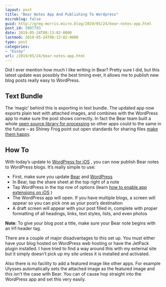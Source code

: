 ```yaml
---
layout: post
title: "Bear Notes App And Publishing To Wordpress"
microblog: false
guid: http://greg-morris.micro.blog/2019/05/24/bear-notes-app.html
post_id: 3987793
date: 2019-05-24T08:13:02-0000
lastmod: 2019-05-24T08:13:02-0000
type: post
categories:
- "Essay"
url: /2019/05/24/bear-notes-app.html
---
```

<p>Did I ever mention how much I like writing in Bear? Pretty sure I did, but this latest update was possibly the best timing ever, it allows me to publish new blog posts really easy to WordPress.</p>
<h2 id="text-bundle"><strong><strong>Text Bundle</strong></strong></h2>
<p>The ‘magic’ behind this is exporting in text bundle. The updated app now exports plain text with attached images, and combines with the WordPress app to make sure the post shows correctly. In fact the Bear team built a whole <a href="https://github.com/shinyfrog/TextBundle">open source library for processing</a> so other apps could to the same in the future – as Shiney Frog point out open standards for sharing files <a href="https://blog.bear.app/2018/05/the-who-what-and-why-of-bear/">make them happy</a>.</p>
<h2 id="how-to"><strong><strong>How To</strong></strong></h2>
<p>With today’s update to <a href="https://itunes.apple.com/us/app/wordpress/id335703880">WordPress for iOS</a> , you can now publish Bear notes to WordPress blogs. It’s really simple to use:</p>
<ul>
<li>First, make sure you update <a href="https://itunes.apple.com/us/app/bear/id1016366447">Bear</a> and <a href="https://itunes.apple.com/us/app/wordpress/id335703880">WordPress</a></li>
<li>In Bear, tap the share sheet at the top right of a note</li>
<li>Tap WordPress in the top row of options (learn <a href="https://support.apple.com/guide/iphone/install-app-extensions-iph1750a2241/ios">how to enable app extensions on iOS</a> )</li>
<li>The WordPress app will open. If you have multiple blogs, a screen will appear so you can pick one as your post’s destination</li>
<li>A draft screen will appear with your post filled in, complete with proper formatting of all headings, links, text styles, lists, and even photos</li>
</ul>
<p><strong>Note</strong>: To give your blog post a title, make sure your Bear note begins with an H1 header tag.</p>
<p>There are a couple of major disadvantages to this set up. You must either have your blog hosted on WordPress web hosting or have the JetPack plugin installed. I have tried to find a way around this with my external site but it simply doesn’t pick up my site unless it is installed and activated.</p>
<p>Also there is no facility to add a featured image like other apps. For example Ulysses automatically sets the attached image as the featured image and this isn’t the case with Bear. You can of cause hop straight into the WordPress app and set this very easily.</p>
